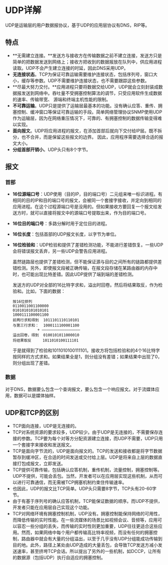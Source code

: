 # UDP详解

UDP是运输层的用户数据报协议，基于UDP的应用层协议有DNS，RIP等。

## 特点

- **无需建立连接。**发送方与接收方在传输数据之前不建立连接，发送方只是简单的把数据发送到网络上；接收方把收到的数据报放在队列中，供应用进程读取。UDP不会产生建立连接的时延，因此DNS采用UDP。
- **无连接状态**。TCP为保证可靠运输需要维护连接状态，包括序列号，窗口大小，缓存等参数。UDP不需要维护连接状态，也不需要跟踪这些参数。
- **尽最大努力交付。**应用进程只要将数据交给UDP，UDP就会立刻封装成数据报发送到网络中。吞吐量不受拥塞控制算法的调节，只受应用软件生成数据的速率、传输带宽、 源端和终端主机性能的限制。
- **不可靠运输**。UDP只是提供了运输层最基本的功能。没有确认应答、重传、拥塞控制、缓冲窗口等保证可靠运输的手段。简单网络管理协议SNMP使用UDP作为运输层，因为在网络重压情况下，可靠的、有拥塞控制的数据传输变得难以实现。
- **面向报文**。UDP将应用进程的报文，在添加首部后就向下交付给IP层。既不拆分，也不合并，而是保留这些报文的边界。 因此，应用程序需要选择合适的报文大小。
- **分组首部开销小**。UDP头只有8个字节。

## 报文

### 首部

- **16位源端口号**：UDP使用（目的IP，目的端口号）二元组来唯一标识进程。有相同的目的IP和目的端口号的报文，会被同一个套接字接收，并定向到相同的应用进程。在这个过程源端口号是没用的。但如果接收方要回复一个报文给发送方时，就可以直接将报文中的源端口号提取出来，作为目的端口号。

- **16位目的端口号**：多路分解时用于定位目的进程。

- **16位长度**：包括首部的UDP报文长度，以字节为单位。

- **16位检验和**：UDP检验和提供了差错检测功能，不能进行差错恢复。一些UDP会将错误报文丢弃，另一些UDP会警告应用进程。

  虽然链路层也提供了差错检测，但不能保证源与目的之间所有的链路都提供差错检测。另外，即使报文段被正确传输，在报文段存储在某路由器的内存中时，也可能出现比特差错。因此UDP提供了端到端的差错检测。

  发送方的UDP对全部的16比特字求和，溢出时回卷。然后将结果取反，作为检验和。比如，下面的数据：

  ```
  按16位排列
  0110011001100000
  0101010101010101
  1000111100001100
  前两行求和得到  1011101110110101
  与第三行求和：  1000111100001100
             + —————————————————
  溢出回卷，得到  0100101011000010
  将结果取反     1011010100111101
  ```

  于是就得到了检验和1011010100111101。接收方将包括检验和的4个16比特字按同样的方式求和。如果结果全是1，则分组没有差错；如果结果中出现了0，则分组出现了差错。

### 数据

对于DNS，数据要么包含一个查询报文，要么包含一个响应报文。对于流媒体应用，数据可以是媒体抽样。

## UDP和TCP的区别

- TCP面向连接，UDP是无连接的。
- TCP对系统资源的要求较多，UDP较少。由于UDP是无连接的，不需要保存连接的参数。TCP要为每个对等方分配资源建立连接，而UDP不需要，UDP只用一个套接字来接收和发送报文。
- TCP是面向字节流的，UDP是面向报文的。TCP的发送和接收都是将字节数据暂存到缓冲区，在合适的时间发送或交付给上层。UDP是将来自上层的数据直接打包成报文，立即发送。
- TCP提供可靠传输，包括确认应答机制，重传机制，流量控制，拥塞控制等。UDP不提供，可能会丢包。当然，开发者可以在应用层实现这些机制，从而可以进行可靠通信，而无需被TCP拥塞机制约束住传输速率。
- 也因此，UDP的报文比TCP简单。UDP头只需要8字节，TCP头有20-60字节。
- 由于有基于序列号的确认应答机制，TCP能保证数据的顺序。而UDP不提供，开发者只能在应用层自己实现这个功能。
- TCP对网络环境有拥塞控制机制，UDP没有。拥塞控制能保持网络的可用性，而降低传输的实时性能。在一些流媒体的场景比如视频会议、音频等，应用可以容忍一些分组的丢失，而传输的实时性则更加重要，UDP往往更适合这些应用。然而，如果网络中每个用户都传输高比特率视频，而没有任何的拥塞控制，路由器中就会有大量的分组溢出，以至于几乎没有UDP分组能成功传输到目的地。此外，路径上某处由UDP造成的大量丢包，会导致TCP发送方减小发送速率，甚至挤垮TCP会话。所以提出了另外的一些机制，如DCCP，让所有的数据源（包括UDP）执行自适应的拥塞控制。

